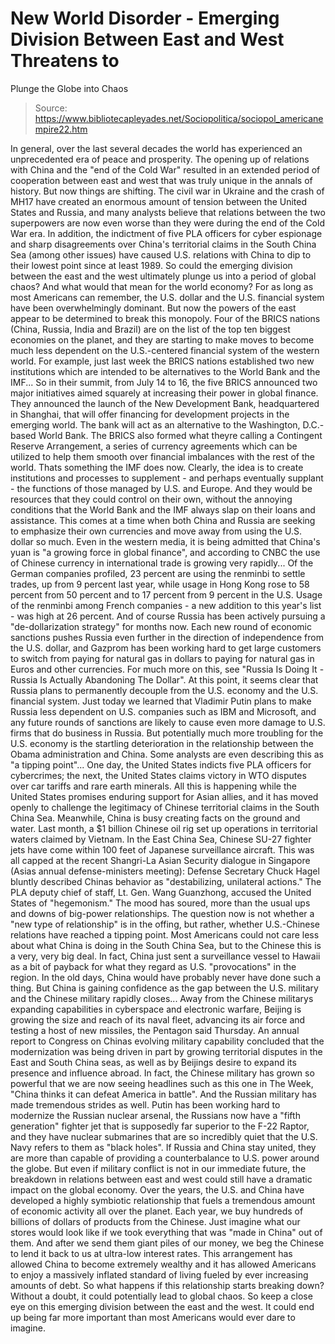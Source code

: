 # New World Disorder - Emerging Division Between East and West Threatens to 
Plunge the Globe into Chaos

> Source: https://www.bibliotecapleyades.net/Sociopolitica/sociopol_americanempire22.htm

In general, over the last several decades
the world has experienced an unprecedented era of peace and prosperity.
The opening up of relations with China and
the "end of the Cold War" resulted in an extended period of cooperation
between east and west that was truly unique in the annals of history.
But now things are shifting.
The
civil war in Ukraine and the crash of
MH17 have created an enormous amount of tension between the United
States and Russia, and many analysts believe that relations between the
two superpowers are now even worse than they were during the end of the
Cold War era.
In addition, the indictment of five PLA
officers for cyber espionage and sharp disagreements over China's
territorial claims in the South China Sea (among other issues) have
caused U.S. relations with China to dip to their lowest point since at
least 1989.
So could the emerging division between the
east and the west ultimately plunge us into a period of global chaos?
And what would that mean for the world economy?
For as long as most Americans can remember,
the U.S. dollar and the U.S. financial system have been overwhelmingly
dominant. But now the powers of the east appear to be determined to
break this monopoly.
Four of
the BRICS nations (China, Russia, India
and Brazil) are on the list of the top ten biggest economies on the
planet, and they are starting to make moves to become much less
dependent on the U.S.-centered financial system of the western world.
For example, just last week the BRICS
nations established
two new institutions which are intended to be alternatives to
the World Bank and the IMF...
So in their summit, from July 14 to 16,
the five BRICS announced two major initiatives
aimed squarely at increasing their
power in global finance.
They announced the launch of the New
Development Bank, headquartered in Shanghai, that will offer
financing for development projects in the emerging world. The bank
will act as an alternative to the
Washington, D.C.-based World Bank.
The BRICS also formed what theyre
calling a Contingent Reserve Arrangement, a series of currency
agreements which can be utilized to help them smooth over financial
imbalances with the rest of the world.
Thats something the IMF does now.
Clearly,
the idea is to create institutions
and processes to supplement - and perhaps eventually supplant - the
functions of those managed by U.S. and Europe.
And they would be resources that they
could control on their own, without the annoying conditions that
the World Bank and the IMF always
slap on their loans and assistance.
This comes at a time when both China and
Russia are seeking to emphasize their own currencies and move away from
using the U.S. dollar so much.
Even in the western media, it is being
admitted that China's yuan is "a
growing force in global finance", and according to CNBC
the use of Chinese currency in international trade is growing very
rapidly...
Of the German companies profiled, 23
percent are using the renminbi to settle trades, up from 9 percent
last year, while usage in Hong Kong rose to 58 percent from 50
percent and to 17 percent from 9 percent in the U.S.
Usage of the renminbi among French
companies - a new addition to this year's list - was high at 26
percent.
And of course Russia has been actively
pursuing a "de-dollarization strategy" for months now.
Each new round of economic sanctions pushes
Russia even further in the direction of independence from the U.S.
dollar, and Gazprom has been working hard to get large customers to
switch from paying for natural gas in dollars to paying for natural gas
in Euros and other currencies.
For much more on this, see "Russia
Is Doing It - Russia Is Actually Abandoning The Dollar".
At this point, it seems clear that Russia
plans to permanently decouple from the U.S. economy and the U.S.
financial system. Just today we learned that Vladimir Putin plans
to make Russia
less dependent on U.S. companies such as IBM and
Microsoft, and any future rounds of sanctions are likely to
cause even more damage to U.S. firms that do business in Russia.
But potentially much more troubling for the
U.S. economy is the startling deterioration in the relationship between
the Obama administration and China.
Some analysts are even describing this as "a
tipping point"...
One day, the United States indicts five
PLA officers for cybercrimes; the next, the United States claims
victory in WTO disputes over car tariffs and rare earth minerals.
All this is happening while the United
States promises enduring support for Asian allies, and it has moved
openly to challenge the legitimacy of Chinese territorial claims in
the South China Sea.
Meanwhile,
China is busy creating facts on the ground and
water.
Last month, a $1 billion Chinese oil rig
set up operations in territorial waters claimed by Vietnam. In the
East China Sea,
Chinese SU-27 fighter jets have come within
100 feet of Japanese surveillance aircraft.
This was all capped at the recent
Shangri-La Asian Security dialogue in Singapore (Asias annual
defense-ministers meeting): Defense Secretary Chuck Hagel bluntly
described Chinas behavior as "destabilizing, unilateral actions."
The PLA deputy chief of staff, Lt. Gen.
Wang Guanzhong, accused the United States of "hegemonism."
The mood has soured, more than the usual
ups and downs of big-power relationships. The question now is not
whether a "new type of relationship" is in the offing, but rather,
whether U.S.-Chinese relations have reached a tipping point.
Most Americans could not care less about
what China is doing in the South China Sea, but to the Chinese this is a
very, very big deal.
In fact, China just sent
a surveillance vessel to Hawaii as a bit of payback for what
they regard as U.S. "provocations" in the region. In the old days, China
would have probably never have done such a thing.
But China is gaining confidence as the gap
between the U.S. military and the Chinese military
rapidly closes...
Away from the Chinese militarys
expanding capabilities in cyberspace and electronic warfare, Beijing
is growing the size and reach of its naval fleet, advancing its air
force and testing a host of new missiles, the Pentagon said
Thursday.
An annual report to Congress on Chinas
evolving military capability concluded that the modernization was
being driven in part by growing territorial disputes in the East and
South China seas, as well as by Beijings desire to expand its
presence and influence abroad.
In fact, the Chinese military has grown so
powerful that we are now seeing headlines such as this one
in The Week,
"China thinks it can defeat America in battle".
And the Russian military has made tremendous
strides as well. Putin has been working hard to modernize the Russian
nuclear arsenal, the Russians now have
a "fifth generation" fighter jet that
is supposedly far superior to the F-22 Raptor, and they have nuclear
submarines that are so incredibly quiet that the U.S. Navy refers to
them as "black
holes".
If Russia and China stay united, they are
more than capable of providing a counterbalance to U.S. power around the
globe.
But even if military conflict is not in our
immediate future, the breakdown in relations between east and west could
still have a dramatic impact on the global economy.
Over the years, the U.S. and China have
developed a highly symbiotic relationship that fuels a tremendous amount
of economic activity all over the planet. Each year, we buy hundreds of
billions of dollars of products from the Chinese.
Just imagine what our stores would look like
if we took everything that was "made in China" out of them. And after we
send them giant piles of our money, we beg the Chinese to lend it back
to us at ultra-low interest rates.
This arrangement has allowed China to become
extremely wealthy and it has allowed Americans to enjoy a massively
inflated standard of living fueled by ever increasing amounts of debt.
So what happens if this relationship starts
breaking down? Without a doubt, it could potentially lead to global
chaos.
So keep a close eye on this emerging
division between the east and the west. It could end up being far more
important than most Americans would ever dare to imagine.
